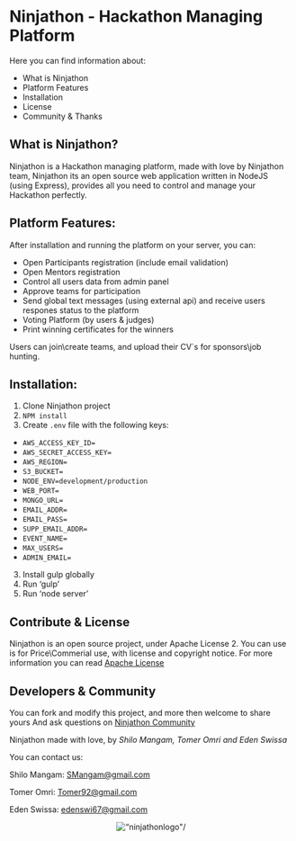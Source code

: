 # Ninjathon - Hackathon Managing Platform

Here you can find information about:
- What is Ninjathon
- Platform Features
- Installation
- License
- Community & Thanks


## What is Ninjathon?

Ninjathon is a Hackathon managing platform, made with love by Ninjathon team, Ninjathon its an open source web application written in NodeJS (using Express), provides all you need to control and manage your Hackathon perfectly.

## Platform Features:

After installation and running the platform on your server, you can:
- Open Participants registration (include email validation)
- Open Mentors registration
- Control all users data from admin panel
- Approve teams for participation
- Send global text messages (using external api) and receive users respones status to the platform
- Voting Platform (by users & judges)
- Print winning certificates for the winners

Users can join\create teams, and upload their CV`s for sponsors\job hunting.

## Installation:
1. Clone Ninjathon project
2. `NPM install`
3. Create `.env` file with the following keys:

* `AWS_ACCESS_KEY_ID=`
* `AWS_SECRET_ACCESS_KEY=`
* `AWS_REGION=`
* `S3_BUCKET=`
* `NODE_ENV=development/production`
* `WEB_PORT=`
* `MONGO_URL=`
* `EMAIL_ADDR=`
* `EMAIL_PASS=`
* `SUPP_EMAIL_ADDR=`
* `EVENT_NAME=`
* `MAX_USERS=`
* `ADMIN_EMAIL=`

3. Install gulp globally
4. Run ‘gulp’
5. Run ‘node server’


## Contribute & License
Ninjathon is an open source project, under Apache License 2.
You can use is for Price\Commerial use, with license and copyright notice.
For more information you can read [Apache License](https://www.apache.org/licenses/LICENSE-2.0)

## Developers & Community
You can fork and modify this project, and more then welcome to share yours
And ask questions on [Ninjathon Community](https://www.facebook.com/groups/1592746894070828/)

Ninjathon made with love, by *Shilo Mangam, Tomer Omri and Eden Swissa*

You can contact us:

Shilo Mangam: SMangam@gmail.com

Tomer Omri: Tomer92@gmail.com

Eden Swissa: edenswi67@gmail.com


<div align=center>
<img src="http://devincci.com/ninjathon/Logo.jpg" width = “60%" alt=“ninjathonlogo"/>
</div>

